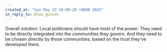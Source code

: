 ```yaml
---
created_at: "Sun May 22 18:08:20 +0000 2022"
in_reply_to: @leo_guinan
---
```


Overall solution: Local politicians should have most of the power. They need to be directly integrated into the communities they govern. And they need to be chosen directly by those communities, based on the trust they've developed there.